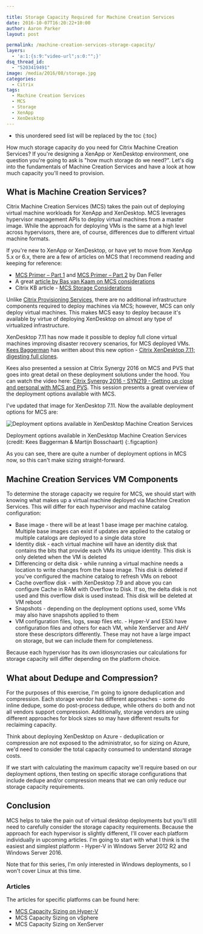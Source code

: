 ```yaml
---

title: Storage Capacity Required for Machine Creation Services
date: 2016-10-07T16:20:22+10:00
author: Aaron Parker
layout: post

permalink: /machine-creation-services-storage-capacity/
layers:
  - 'a:1:{s:9:"video-url";s:0:"";}'
dsq_thread_id:
  - "5203419491"
image: /media/2016/08/storage.jpg
categories:
  - Citrix
tags:
  - Machine Creation Services
  - MCS
  - Storage
  - XenApp
  - XenDesktop
---
```

* this unordered seed list will be replaced by the toc
{:toc}

How much storage capacity do you need for Citrix Machine Creation Services? If you're designing a XenApp or XenDesktop environment, one question you're going to ask is "how much storage do we need?". Let's dig into the fundamentals of Machine Creation Services and have a look at how much capacity you'll need to provision.

## What is Machine Creation Services?

Citrix Machine Creation Services (MCS) takes the pain out of deploying virtual machine workloads for XenApp and XenDesktop. MCS leverages hypervisor management APIs to deploy virtual machines from a master image. While the approach for deploying VMs is the same at a high level across hypervisors, there are, of course, differences due to different virtual machine formats.

If you're new to XenApp or XenDesktop, or have yet to move from XenApp 5.x or 6.x, there are a few of articles on MCS that I recommend reading and keeping for reference:

* [MCS Primer – Part 1](https://www.citrix.com/blogs/2011/06/28/machine-creation-services-primer-part-1/) and [MCS Primer – Part 2](https://www.citrix.com/blogs/2011/08/05/machine-creation-services-primer-%E2%80%93-part-2/) by Dan Feller
* A great [article by Bas van Kaam on MCS considerations](http://www.basvankaam.com/2016/02/09/citrix-machine-creation-services-what-to-consider/)
* Citrix KB article - [MCS Storage Considerations](http://support.citrix.com/article/CTX218082)

Unlike [Citrix Provisioning Services](http://docs.citrix.com/en-us/provisioning/7-11.html), there are no additional infrastructure components required to deploy machines via MCS; however, MCS can only deploy virtual machines. This makes MCS easy to deploy because it's available by virtue of deploying XenDesktop on almost any type of virtualized infrastructure.

XenDesktop 7.11 has now made it possible to deploy full clone virtual machines improving disaster recovery scenarios, for MCS deployed VMs. [Kees Baggerman](https://twitter.com/kbaggerman) has written about this new option - [Citrix XenDesktop 7.11; digesting full clones](http://blog.myvirtualvision.com/2016/10/06/citrix-xendesktop-7-11-digesting-full-clones/).

Kees also presented a session at Citrix Synergy 2016 on MCS and PVS that goes into great detail on these deployment solutions under the hood. You can watch the video here: [Citrix Synergy 2016 - SYN219 - Getting up close and personal with MCS and PVS](https://www.youtube.com/watch?v=p47JwwpUArQ). This session presents a great overview of the deployment options available with MCS.

I've updated that image for XenDesktop 7.11. Now the available deployment options for MCS are:

![Deployment options available in XenDesktop Machine Creation Services]({{site.baseurl}}/media/2016/10/MCS-deployment-options.png)

Deployment options available in XenDesktop Machine Creation Services (credit: Kees Baggerman & Martijn Bosschaart)
{:.figcaption}

As you can see, there are quite a number of deployment options in MCS now, so this can't make sizing straight-forward.

## Machine Creation Services VM Components

To determine the storage capacity we require for MCS, we should start with knowing what makes up a virtual machine deployed via Machine Creation Services. This will differ for each hypervisor and machine catalog configuration:

* Base image - there will be at least 1 base image per machine catalog. Multiple base images can exist if updates are applied to the catalog or multiple catalogs are deployed to a single data store
* Identity disk - each virtual machine will have an identity disk that contains the bits that provide each VMs its unique identity. This disk is only deleted when the VM is deleted
* Differencing or delta disk - while running a virtual machine needs a location to write changes from the base image. This disk is deleted if you've configured the machine catalog to refresh VMs on reboot
* Cache overflow disk - with XenDesktop 7.9 and above you can configure Cache in RAM with Overflow to Disk. If so, the delta disk is not used and this overflow disk is used instead. This disk will be deleted at VM reboot
* Snapshots - depending on the deployment options used, some VMs may also have snapshots applied to them
* VM configuration files, logs, swap files etc. - Hyper-V and ESXi have configuration files and others for each VM, while XenServer and AHV store these descriptors differently. These may not have a large impact on storage, but we can include them for completeness.

Because each hypervisor has its own idiosyncrasies our calculations for storage capacity will differ depending on the platform choice.

## What about Dedupe and Compression?

For the purposes of this exercise, I'm going to ignore deduplication and compression. Each storage vendor has different approaches - some do inline dedupe, some do post-process dedupe, while others do both and not all vendors support compression. Additionally, storage vendors are using different approaches for block sizes so may have different results for reclaiming capacity.

Think about deploying XenDesktop on Azure - deduplication or compression are not exposed to the administrator, so for sizing on Azure, we'd need to consider the total capacity consumed to understand storage costs.

If we start with calculating the maximum capacity we'll require based on our deployment options, then testing on specific storage configurations that include dedupe and/or compression means that we can only reduce our storage capacity requirements.

## Conclusion

MCS helps to take the pain out of virtual desktop deployments but you'll still need to carefully consider the storage capacity requirements. Because the approach for each hypervisor is slightly different, I'll cover each platform individually in upcoming articles. I'm going to start with what I think is the easiest and simplest platform - Hyper-V in Windows Server 2012 R2 and Windows Server 2016.

Note that for this series, I'm only interested in Windows deployments, so I won't cover Linux at this time.

### Articles

The articles for specific platforms can be found here:

* [MCS Capacity Sizing on Hyper-V]({{site.baseurl}}/mcs-capacity-sizing-hyper-v/)
* MCS Capacity Sizing on vSphere
* MCS Capacity Sizing on XenServer
